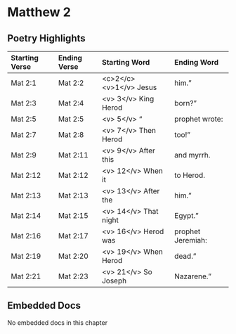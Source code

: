 # Matthew 2

## Poetry Highlights

| Starting Verse | Ending Verse | Starting Word | Ending Word |
| :--- | :--- | :--- | :--- |
| Mat 2:1 | Mat 2:2 | &lt;c&gt;2&lt;/c&gt;&lt;v&gt;1&lt;/v&gt; Jesus | him.” |
| Mat 2:3 | Mat 2:4 | &lt;v&gt; 3&lt;/v&gt; King Herod | born?” |
| Mat 2:5 | Mat 2:5 | &lt;v&gt; 5&lt;/v&gt; “ | prophet wrote: |
| Mat 2:7 | Mat 2:8 | &lt;v&gt; 7&lt;/v&gt; Then Herod | too!” |
| Mat 2:9 | Mat 2:11 | &lt;v&gt; 9&lt;/v&gt; After this | and myrrh. |
| Mat 2:12 | Mat 2:12 | &lt;v&gt; 12&lt;/v&gt; When it | to Herod. |
| Mat 2:13 | Mat 2:13 | &lt;v&gt; 13&lt;/v&gt; After the | him.” |
| Mat 2:14 | Mat 2:15 | &lt;v&gt; 14&lt;/v&gt; That night | Egypt.” |
| Mat 2:16 | Mat 2:17 | &lt;v&gt; 16&lt;/v&gt; Herod was | prophet Jeremiah: |
| Mat 2:19 | Mat 2:20 | &lt;v&gt; 19&lt;/v&gt; When Herod | dead.” |
| Mat 2:21 | Mat 2:23 | &lt;v&gt; 21&lt;/v&gt; So Joseph | Nazarene.” |

## Embedded Docs

No embedded docs in this chapter

